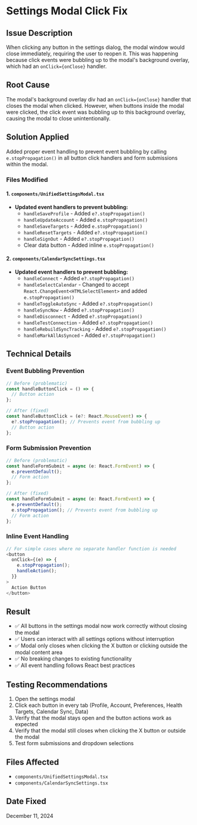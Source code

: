 # Settings Modal Click Fix

## Issue Description
When clicking any button in the settings dialog, the modal window would close immediately, requiring the user to reopen it. This was happening because click events were bubbling up to the modal's background overlay, which had an `onClick={onClose}` handler.

## Root Cause
The modal's background overlay div had an `onClick={onClose}` handler that closes the modal when clicked. However, when buttons inside the modal were clicked, the click event was bubbling up to this background overlay, causing the modal to close unintentionally.

## Solution Applied
Added proper event handling to prevent event bubbling by calling `e.stopPropagation()` in all button click handlers and form submissions within the modal.

### Files Modified

#### 1. `components/UnifiedSettingsModal.tsx`
- **Updated event handlers to prevent bubbling:**
  - `handleSaveProfile` - Added `e?.stopPropagation()`
  - `handleUpdateAccount` - Added `e.stopPropagation()`
  - `handleSaveTargets` - Added `e.stopPropagation()`
  - `handleResetTargets` - Added `e?.stopPropagation()`
  - `handleSignOut` - Added `e?.stopPropagation()`
  - Clear data button - Added inline `e.stopPropagation()`

#### 2. `components/CalendarSyncSettings.tsx`
- **Updated event handlers to prevent bubbling:**
  - `handleConnect` - Added `e?.stopPropagation()`
  - `handleSelectCalendar` - Changed to accept `React.ChangeEvent<HTMLSelectElement>` and added `e.stopPropagation()`
  - `handleToggleAutoSync` - Added `e?.stopPropagation()`
  - `handleSyncNow` - Added `e?.stopPropagation()`
  - `handleDisconnect` - Added `e?.stopPropagation()`
  - `handleTestConnection` - Added `e?.stopPropagation()`
  - `handleRebuildSyncTracking` - Added `e?.stopPropagation()`
  - `handleMarkAllAsSynced` - Added `e?.stopPropagation()`

## Technical Details

### Event Bubbling Prevention
```typescript
// Before (problematic)
const handleButtonClick = () => {
  // Button action
};

// After (fixed)
const handleButtonClick = (e?: React.MouseEvent) => {
  e?.stopPropagation(); // Prevents event from bubbling up
  // Button action
};
```

### Form Submission Prevention
```typescript
// Before (problematic)
const handleFormSubmit = async (e: React.FormEvent) => {
  e.preventDefault();
  // Form action
};

// After (fixed)
const handleFormSubmit = async (e: React.FormEvent) => {
  e.preventDefault();
  e.stopPropagation(); // Prevents event from bubbling up
  // Form action
};
```

### Inline Event Handling
```typescript
// For simple cases where no separate handler function is needed
<button
  onClick={(e) => {
    e.stopPropagation();
    handleAction();
  }}
>
  Action Button
</button>
```

## Result
- ✅ All buttons in the settings modal now work correctly without closing the modal
- ✅ Users can interact with all settings options without interruption
- ✅ Modal only closes when clicking the X button or clicking outside the modal content area
- ✅ No breaking changes to existing functionality
- ✅ All event handling follows React best practices

## Testing Recommendations
1. Open the settings modal
2. Click each button in every tab (Profile, Account, Preferences, Health Targets, Calendar Sync, Data)
3. Verify that the modal stays open and the button actions work as expected
4. Verify that the modal still closes when clicking the X button or outside the modal
5. Test form submissions and dropdown selections

## Files Affected
- `components/UnifiedSettingsModal.tsx`
- `components/CalendarSyncSettings.tsx`

## Date Fixed
December 11, 2024
